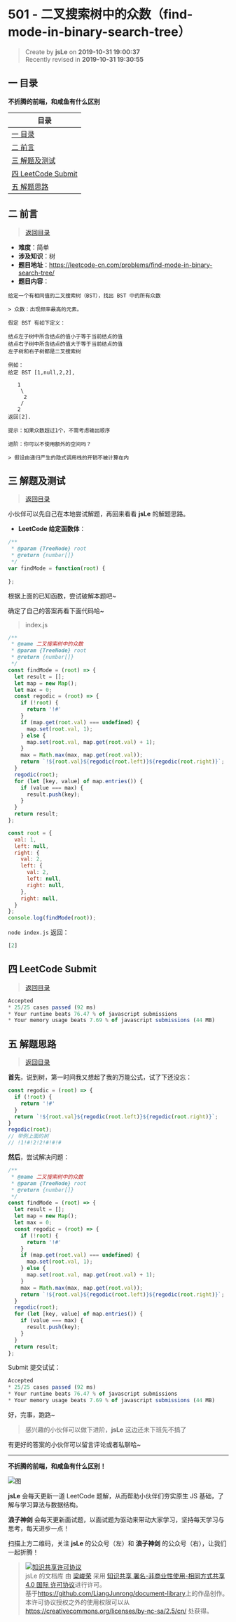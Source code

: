 501 - 二叉搜索树中的众数（find-mode-in-binary-search-tree）
===

> Create by **jsLe** on **2019-10-31 19:00:37**  
> Recently revised in **2019-10-31 19:30:55**

## <a name="chapter-one" id="chapter-one"></a>一 目录

**不折腾的前端，和咸鱼有什么区别**

| 目录 |
| --- | 
| [一 目录](#chapter-one) | 
| <a name="catalog-chapter-two" id="catalog-chapter-two"></a>[二 前言](#chapter-two) |
| <a name="catalog-chapter-three" id="catalog-chapter-three"></a>[三 解题及测试](#chapter-three) |
| <a name="catalog-chapter-four" id="catalog-chapter-four"></a>[四 LeetCode Submit](#chapter-four) |
| <a name="catalog-chapter-five" id="catalog-chapter-five"></a>[五 解题思路](#chapter-five) |

## <a name="chapter-two" id="chapter-two"></a>二 前言

> [返回目录](#chapter-one)

* **难度**：简单
* **涉及知识**：树
* **题目地址**：https://leetcode-cn.com/problems/find-mode-in-binary-search-tree/
* **题目内容**：

```
给定一个有相同值的二叉搜索树（BST），找出 BST 中的所有众数

> 众数：出现频率最高的元素。

假定 BST 有如下定义：

结点左子树中所含结点的值小于等于当前结点的值
结点右子树中所含结点的值大于等于当前结点的值
左子树和右子树都是二叉搜索树

例如：
给定 BST [1,null,2,2],

   1
    \
     2
    /
   2
返回[2].

提示：如果众数超过1个，不需考虑输出顺序

进阶：你可以不使用额外的空间吗？

> 假设由递归产生的隐式调用栈的开销不被计算在内
```

## <a name="chapter-three" id="chapter-three"></a>三 解题及测试

> [返回目录](#chapter-one)

小伙伴可以先自己在本地尝试解题，再回来看看 **jsLe** 的解题思路。

* **LeetCode 给定函数体**：

```js
/**
 * @param {TreeNode} root
 * @return {number[]}
 */
var findMode = function(root) {
  
};
```

根据上面的已知函数，尝试破解本题吧~

确定了自己的答案再看下面代码哈~

> index.js

```js
/**
 * @name 二叉搜索树中的众数
 * @param {TreeNode} root
 * @return {number[]}
 */
const findMode = (root) => {
  let result = [];
  let map = new Map();
  let max = 0;
  const regodic = (root) => {
    if (!root) {
      return '!#'
    }
    if (map.get(root.val) === undefined) {
      map.set(root.val, 1);
    } else {
      map.set(root.val, map.get(root.val) + 1);
    }
    max = Math.max(max, map.get(root.val));
    return `!${root.val}${regodic(root.left)}${regodic(root.right)}`;
  }
  regodic(root);
  for (let [key, value] of map.entries()) {
    if (value === max) {
      result.push(key);
    }
  }
  return result;
};

const root = {
  val: 1,
  left: null,
  right: {
    val: 2,
    left: {
      val: 2,
      left: null,
      right: null,
    },
    right: null,
  }
};
console.log(findMode(root));
```

`node index.js` 返回：

```js
[2]
```

## <a name="chapter-four" id="chapter-four"></a>四 LeetCode Submit

> [返回目录](#chapter-one)

```js
Accepted
* 25/25 cases passed (92 ms)
* Your runtime beats 76.47 % of javascript submissions
* Your memory usage beats 7.69 % of javascript submissions (44 MB)
```

## <a name="chapter-five" id="chapter-five"></a>五 解题思路

> [返回目录](#chapter-one)

**首先**，说到树，第一时间我又想起了我的万能公式，试了下还没忘：

```js
const regodic = (root) => {
  if (!root) {
    return '!#'
  }
  return `!${root.val}${regodic(root.left)}${regodic(root.right)}`;
}
regodic(root);
// 举例上面的树
// !1!#!2!2!#!#!#
```

**然后**，尝试解决问题：

```js
/**
 * @name 二叉搜索树中的众数
 * @param {TreeNode} root
 * @return {number[]}
 */
const findMode = (root) => {
  let result = [];
  let map = new Map();
  let max = 0;
  const regodic = (root) => {
    if (!root) {
      return '!#'
    }
    if (map.get(root.val) === undefined) {
      map.set(root.val, 1);
    } else {
      map.set(root.val, map.get(root.val) + 1);
    }
    max = Math.max(max, map.get(root.val));
    return `!${root.val}${regodic(root.left)}${regodic(root.right)}`;
  }
  regodic(root);
  for (let [key, value] of map.entries()) {
    if (value === max) {
      result.push(key);
    }
  }
  return result;
};
```

Submit 提交试试：

```js
Accepted
* 25/25 cases passed (92 ms)
* Your runtime beats 76.47 % of javascript submissions
* Your memory usage beats 7.69 % of javascript submissions (44 MB)
```

好，完事，跑路~

> 感兴趣的小伙伴可以做下进阶，**jsLe** 这边还未下班先不搞了

有更好的答案的小伙伴可以留言评论或者私聊哈~

---

**不折腾的前端，和咸鱼有什么区别！**

![图](../../../public-repertory/img/z-index-small.png)

**jsLe** 会每天更新一道 LeetCode 题解，从而帮助小伙伴们夯实原生 JS 基础，了解与学习算法与数据结构。

**浪子神剑** 会每天更新面试题，以面试题为驱动来带动大家学习，坚持每天学习与思考，每天进步一点！

扫描上方二维码，关注 **jsLe** 的公众号（左）和 **浪子神剑** 的公众号（右），让我们一起折腾！

> <a rel="license" href="http://creativecommons.org/licenses/by-nc-sa/4.0/"><img alt="知识共享许可协议" style="border-width:0" src="https://i.creativecommons.org/l/by-nc-sa/4.0/88x31.png" /></a><br /><span xmlns:dct="http://purl.org/dc/terms/" property="dct:title">jsLe 的文档库</span> 由 <a xmlns:cc="http://creativecommons.org/ns#" href="https://github.com/LiangJunrong/document-library" property="cc:attributionName" rel="cc:attributionURL">梁峻荣</a> 采用 <a rel="license" href="http://creativecommons.org/licenses/by-nc-sa/4.0/">知识共享 署名-非商业性使用-相同方式共享 4.0 国际 许可协议</a>进行许可。<br />基于<a xmlns:dct="http://purl.org/dc/terms/" href="https://github.com/LiangJunrong/document-library" rel="dct:source">https://github.com/LiangJunrong/document-library</a>上的作品创作。<br />本许可协议授权之外的使用权限可以从 <a xmlns:cc="http://creativecommons.org/ns#" href="https://creativecommons.org/licenses/by-nc-sa/2.5/cn/" rel="cc:morePermissions">https://creativecommons.org/licenses/by-nc-sa/2.5/cn/</a> 处获得。